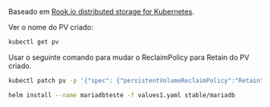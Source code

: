 
Baseado em [Rook.io distributed storage for Kubernetes](http://sonamhava.blogspot.com.br/2017/05/rookio-distributed-storage-for.html).

Ver o nome do PV criado:
```bash
kubectl get pv
```
Usar o seguinte comando para mudar o ReclaimPolicy para Retain do PV criado.
```bash
kubectl patch pv -p '{"spec": {"persistentVolumeReclaimPolicy":"Retain"}}' pvc-44ff38bf-174d-11e8-a3da-38eaa7191c92
```

```bash
helm install --name mariadbteste -f values1.yaml stable/mariadb
```
